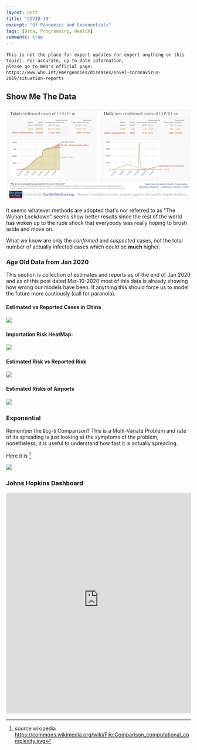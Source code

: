 ```yaml
---
layout: post
title: "COVID-19"
excerpt: "Of Pandemics and Exponentials"
tags: [Data, Programming, Health]
comments: true
---
```

```
This is not the place for expert updates (or expert anything on this
topic). For accurate, up-to-date information,
please go to WHO's official page:
https://www.who.int/emergencies/diseases/novel-coronavirus-2019/situation-reports
```
## Show Me The Data
![Here it is](/images/COVID-19-WHO-data-Mar-8.png)

It seems whatever methods are adopted that's nor referred to as "The Wuhan
Lockdown" seems show better results since the rest of the world has woken up to
the rude shock that everybody was really hoping to brush aside and move on.

What we know are only the *confirmed* and *suspected* cases, not the total
number of actually infected cases which could be **much** higher.

### Age Old Data from Jan 2020
This section is collection of estimates and reports as of the end of Jan 2020
and as of this post dated Mar-10-2020 most of this data is already showing how
wrong our models have been. If anything this should force us to model the
future more cautiously (call for paranoia).

#### Estimated vs Reported Cases in China
![](https://systems.jhu.edu/wp-content/uploads/2020/01/projection_Jan29-768x399.png)

#### Importation Risk HeatMap:
![](https://systems.jhu.edu/wp-content/uploads/2020/01/world_risk-768x593.jpg)

#### Estimated Risk vs Reported Risk
![](https://systems.jhu.edu/wp-content/uploads/2020/01/Jan_31_reported-v-estimate-Jan-29-1.jpg)

#### Estimated Risks of Airports
![](https://systems.jhu.edu/wp-content/uploads/2020/01/world_airports_rr-768x388.png)

### Exponential
Remember the ``Big-O`` Comparison?
This is a Multi-Variate Problem and rate of its spreading is just looking at the
symptoms of the problem, nonetheless, it is useful to understand how fast it is
actually spreading.

Here it is [^1]

![](https://upload.wikimedia.org/wikipedia/commons/thumb/7/7e/Comparison_computational_complexity.svg/512px-Comparison_computational_complexity.svg.png)

### Johns Hopkins Dashboard
<iframe src="https://gisanddata.maps.arcgis.com/apps/opsdashboard/index.html#/bda7594740fd40299423467b48e9ecf6" style="width: 100%; height: 600px; border: 0px none;"></iframe>

[^1]: source wikipedia https://commons.wikimedia.org/wiki/File:Comparison_computational_complexity.svg
